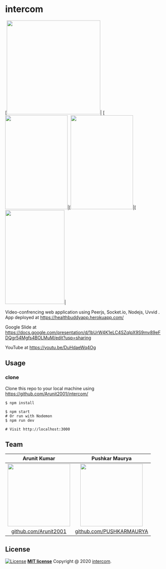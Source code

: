 # intercom
[<img src="https://lh3.googleusercontent.com/pw/ACtC-3eLwEq8sxHo2FB2tNfxVndcUXZ2oGS1QhZ9Wsud-i3vH6iuBJ6xstt-DW5C_UVtQGhQx2pt_M1lLLO4JjcJ3lie1we9Ml9lyDfs9qUjgCWWMVR-0PzHoVbwhIAUIalScThpD2_97I0W2xmu3HyfANqQ=w1280-h584-no?authuser=0" height="300px" width="300px">|
[<img src="https://lh3.googleusercontent.com/pw/ACtC-3f-kvbjdMVSJeXriK4WBvbJViFb-jpEqxCexS4GdtYCCIHrh0uwdqbxNmjrrNd_wDAZhvc9GLD9e6BsqfS0j-EdJSKKiI-zA8bA7mPuUdTYuT7UsQf58dvgFJuBoBzIQFi485J33vHET2fu19e_aEYy=w360-h657-no?authuser=0" height="300px" width="200px">|[<img src="https://lh3.googleusercontent.com/pw/ACtC-3eHumefwiN267AgDZuNNFbtvejhb0pdScII0-MmTdriIz1ycjhxo3JcFnt9DCnMcQb64qdmmRwNKWz1-NVjgZ15qyhgMjUwgcPiqKA9f9zK5TewX1-FKECVrLhbfGxr5_qrIAl0I5L3yfaU4DE9d283=w388-h657-no?authuser=0" height="300px" width="200px">|[<img src="https://lh3.googleusercontent.com/pw/ACtC-3dHEv_HTxnveoUHODUKSUA7_VPY8XSO7UT0eDkg0Ru1WpWGCMr7WXbIgzO2wGMYPYv6iMPvIMDVZGXHo_8UVf2sFMkGhILJoFA44C3-rbPRwF00-iSizDrGfirfAK5rzMSA2vBuXB9iyq-I6VXovvOo=w322-h657-no?authuser=0" height="300px" width="190px">|





Video-confrencing web application using Peerjs, Socket.io, Nodejs, Uvvid .                                                                                            
App deployed at https://healthbuddyapp.herokuapp.com/ 


Google Slide at https://docs.google.com/presentation/d/1bUrW4K1eLC4SZqlpX9S9mv89eFDQgr54Mgfs4BOLMuM/edit?usp=sharing

YouTube at https://youtu.be/DuHdaeWq4Og
  
## Usage
### clone

Clone this repo to your local machine using https://github.com/Arunit2001/intercom/
```
$ npm install
```
```
$ npm start
# Or run with Nodemon
$ npm run dev

# Visit http://localhost:3000
```

## Team
|Arunit Kumar|Pushkar Maurya | 
| :---: |:---:|
| <img src="https://lh3.googleusercontent.com/pw/ACtC-3e15q1-Qd-ssb3AAIKm06Np4P6MQC9RLoiRLUCJz7KeQF_hturQcink6pw_GbWflSTKSfqjU7bwZRm_pPTXrg6tIx_DgHlu-9QXCh3mHLLxCY1cWXR6k9RBxQFeGrzwpg5cAYRV41JbiHcAB7_ff5eu=s512-no?authuser=0" height="200px" >   | <img src="https://lh3.googleusercontent.com/pw/ACtC-3d8vGJcjTK5VreZip9lfrytalXLsGU6W9O367IHoyHd_3nZJ-0kTR5Vrj0kruZAocDJnQxETZIFq2OCgDbgFIzk3eNYMi2qkXyVPsUY8hfMWKhX4U7d0Sc-C7vsVYmDWeKPnauOvr5WUD8BlweFy028=w474-h657-no?authuser=0" height="200px">| 
| <a href="http://github.com/Arunit2001" target="_blank">github.com/Arunit2001</a> | <a href="http://github.com/PUSHKARMAURYA" target="_blank">github.com/PUSHKARMAURYA</a> | 

## License

[![License](http://img.shields.io/:license-mit-blue.svg?style=flat-square)](http://badges.mit-license.org)
 **[MIT license](http://opensource.org/licenses/mit-license.php)**
 Copyright  @ 2020  <a href="https://healthbuddyapp.herokuapp.com/" target="_blank">intercom</a>.
